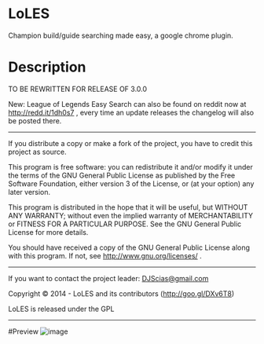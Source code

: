 LoLES
===

Champion build/guide searching made easy, a google chrome plugin.

Description
===

TO BE REWRITTEN FOR RELEASE OF 3.0.0

New: League of Legends Easy Search can also be found on reddit now at http://redd.it/1dh0s7 , every time an update releases the changelog will also be posted there.

***

If you distribute a copy or make a fork of the project, you have to credit this project as source.
	
This program is free software: you can redistribute it and/or modify it under the terms of the GNU General Public License as published by the Free Software Foundation, either version 3 of the License, or (at your option) any later version.
 
This program is distributed in the hope that it will be useful, but WITHOUT ANY WARRANTY; without even the implied warranty of MERCHANTABILITY or FITNESS FOR A PARTICULAR PURPOSE.  See the GNU General Public License for more details.
 
You should have received a copy of the GNU General Public License along with this program.  If not, see http://www.gnu.org/licenses/ .

***

If you want to contact the project leader: DJScias@gmail.com

Copyright © 2014 - LoLES and its contributors (http://goo.gl/DXv6T8)

LoLES is released under the GPL

*** 
#Preview
![image](http://i.imgur.com/c35hTgU.png)
